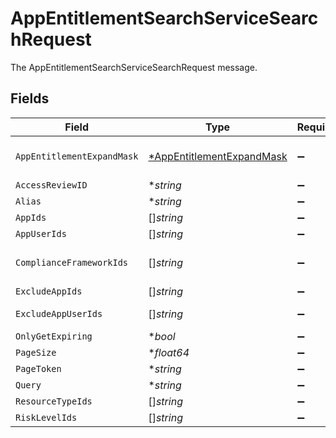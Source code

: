 # AppEntitlementSearchServiceSearchRequest

The AppEntitlementSearchServiceSearchRequest message.


## Fields

| Field                                                                        | Type                                                                         | Required                                                                     | Description                                                                  |
| ---------------------------------------------------------------------------- | ---------------------------------------------------------------------------- | ---------------------------------------------------------------------------- | ---------------------------------------------------------------------------- |
| `AppEntitlementExpandMask`                                                   | [*AppEntitlementExpandMask](../../models/shared/appentitlementexpandmask.md) | :heavy_minus_sign:                                                           | The AppEntitlementExpandMask message.                                        |
| `AccessReviewID`                                                             | **string*                                                                    | :heavy_minus_sign:                                                           | The accessReviewId field.                                                    |
| `Alias`                                                                      | **string*                                                                    | :heavy_minus_sign:                                                           | The alias field.                                                             |
| `AppIds`                                                                     | []*string*                                                                   | :heavy_minus_sign:                                                           | The appIds field.                                                            |
| `AppUserIds`                                                                 | []*string*                                                                   | :heavy_minus_sign:                                                           | The appUserIds field.                                                        |
| `ComplianceFrameworkIds`                                                     | []*string*                                                                   | :heavy_minus_sign:                                                           | The complianceFrameworkIds field.                                            |
| `ExcludeAppIds`                                                              | []*string*                                                                   | :heavy_minus_sign:                                                           | The excludeAppIds field.                                                     |
| `ExcludeAppUserIds`                                                          | []*string*                                                                   | :heavy_minus_sign:                                                           | The excludeAppUserIds field.                                                 |
| `OnlyGetExpiring`                                                            | **bool*                                                                      | :heavy_minus_sign:                                                           | The onlyGetExpiring field.                                                   |
| `PageSize`                                                                   | **float64*                                                                   | :heavy_minus_sign:                                                           | The pageSize field.                                                          |
| `PageToken`                                                                  | **string*                                                                    | :heavy_minus_sign:                                                           | The pageToken field.                                                         |
| `Query`                                                                      | **string*                                                                    | :heavy_minus_sign:                                                           | The query field.                                                             |
| `ResourceTypeIds`                                                            | []*string*                                                                   | :heavy_minus_sign:                                                           | The resourceTypeIds field.                                                   |
| `RiskLevelIds`                                                               | []*string*                                                                   | :heavy_minus_sign:                                                           | The riskLevelIds field.                                                      |